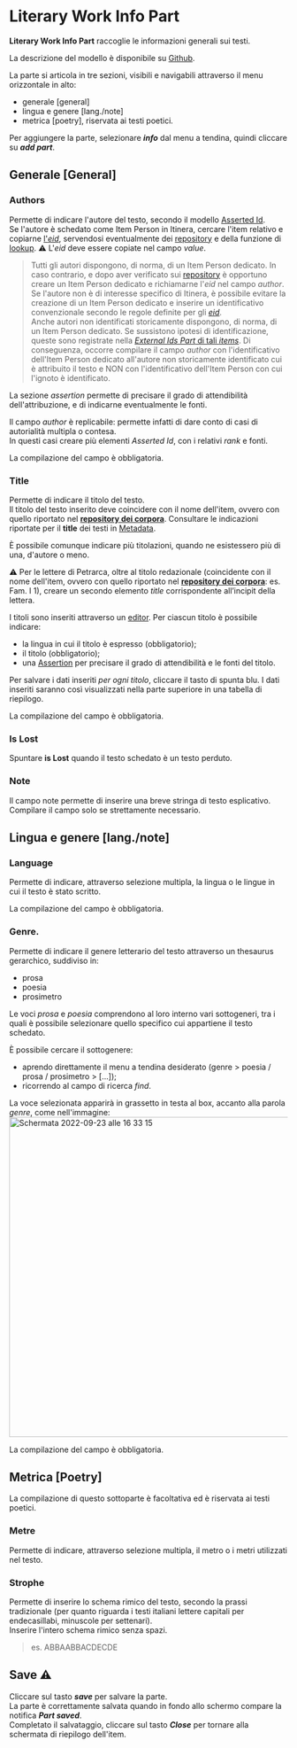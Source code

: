 # Literary Work Info Part

**Literary Work Info Part** raccoglie le informazioni generali sui testi.  

La descrizione del modello è disponibile su [Github](https://github.com/vedph/cadmus-itinera#literaryworkinfopart).
 
La parte si articola in tre sezioni, visibili e navigabili attraverso il menu orizzontale in alto:
* generale [general]
* lingua e genere [lang./note]
* metrica [poetry], riservata ai testi poetici.

Per aggiungere la parte, selezionare **_info_** dal menu a tendina, quindi cliccare su **_add part_**.  


## Generale [General]

### Authors
Permette di indicare l'autore del testo, secondo il modello [Asserted Id](Asserted_Ids_Brick.md).  
Se l'autore è schedato come Item Person in Itinera, cercare l'item relativo e copiarne [l'_eid_](identifiers.md), servendosi eventualmente dei [repository](repository.md) e della funzione di [lookup](lookup.md). 
⚠️ L'_eid_ deve essere copiate nel campo _value_.   

> Tutti gli autori dispongono, di norma, di un Item Person dedicato. In caso contrario, e dopo aver verificato sui [repository](repository.md) è opportuno creare un Item Person dedicato e richiamarne l'_eid_ nel campo _author_.   
> Se l'autore non è di interesse specifico di Itinera, è possibile evitare la creazione di un Item Person dedicato e inserire un identificativo convenzionale secondo le regole definite per gli [_eid_](identifiers.md).  
> Anche autori non identificati storicamente dispongono, di norma, di un Item Person dedicato. Se sussistono ipotesi di identificazione, queste sono registrate nella [_External Ids Part_ di tali _items_](External_Ids_Part_Person.md#soggetti-non-identificati-storicamente). Di conseguenza, occorre compilare il campo _author_ con l'identificativo dell'Item Person dedicato all'autore non storicamente identificato cui è attribuito il testo e NON con l'identificativo dell'Item Person con cui l'ignoto è identificato.  

La sezione _assertion_ permette di precisare il grado di attendibilità dell'attribuzione, e di indicarne eventualmente le fonti.  

Il campo _author_ è replicabile: permette infatti di dare conto di casi di autorialità multipla o contesa.  
In questi casi creare più elementi _Asserted Id_, con i relativi _rank_ e fonti.

La compilazione del campo è obbligatoria.

### Title
Permette di indicare il titolo del testo.  
Il titolo del testo inserito deve coincidere con il nome dell'item, ovvero con quello riportato nel [**repository dei corpora**](repository.md). Consultare le indicazioni riportate per il **title** dei testi in [Metadata](Item_Work_Metadata.md).

È possibile comunque indicare più titolazioni, quando ne esistessero più di una, d'autore o meno. 

⚠️ Per le lettere di Petrarca, oltre al titolo redazionale (coincidente con il nome dell'item, ovvero con quello riportato nel [**repository dei corpora**](repository.md): es. Fam. I 1), creare un secondo elemento _title_ corrispondente all’incipit della lettera.  

I titoli sono inseriti attraverso un [editor](Editor_Brick.md). Per ciascun titolo è possibile indicare:  
* la lingua in cui il titolo è espresso (obbligatorio);
* il titolo (obbligatorio);
* una [Assertion](Assertion_Brick.md) per precisare il grado di attendibilità e le fonti del titolo.

Per salvare i dati inseriti *per ogni titolo*, cliccare il tasto di spunta blu. I dati inseriti saranno così visualizzati nella parte superiore in una tabella di riepilogo.

La compilazione del campo è obbligatoria.  

### Is Lost
Spuntare **is Lost** quando il testo schedato è un testo perduto.

### Note
Il campo note permette di inserire una breve stringa di testo esplicativo. Compilare il campo solo se strettamente necessario. 


## Lingua e genere [lang./note]

### Language 
Permette di indicare, attraverso selezione multipla, la lingua o le lingue in cui il testo è stato scritto.  

La compilazione del campo è obbligatoria.

### Genre. 

Permette di indicare il genere letterario del testo attraverso un thesaurus gerarchico, suddiviso in:
* prosa
* poesia
* prosimetro

Le voci _prosa_ e _poesia_ comprendono al loro interno vari sottogeneri, tra i quali è possibile selezionare quello specifico cui appartiene il testo schedato.  

È possibile cercare il sottogenere:
* aprendo direttamente il menu a tendina desiderato (genre > poesia / prosa / prosimetro > [...]);
* ricorrendo al campo di ricerca _find_.

La voce selezionata apparirà in grassetto in testa al box, accanto alla parola _genre_, come nell'immagine:
<img width="578" alt="Schermata 2022-09-23 alle 16 33 15" src="https://user-images.githubusercontent.com/102725489/191985449-e651db61-1dd3-415d-b858-877debad1106.png">

La compilazione del campo è obbligatoria.

## Metrica [Poetry]

La compilazione di questo sottoparte è facoltativa ed è riservata ai testi poetici.

### Metre
Permette di indicare, attraverso selezione multipla, il metro o i metri utilizzati nel testo.

### Strophe
Permette di inserire lo schema rimico del testo, secondo la prassi tradizionale (per quanto riguarda i testi italiani lettere capitali per endecasillabi, minuscole per settenari).  
Inserire l'intero schema rimico senza spazi.  
> es. ABBAABBACDECDE  

## Save ⚠️ 
Cliccare sul tasto **_save_** per salvare la parte.  
La parte è correttamente salvata quando in fondo allo schermo compare la notifica **_Part saved_**.  
Completato il salvataggio, cliccare sul tasto **_Close_** per tornare alla schermata di riepilogo dell'item.
